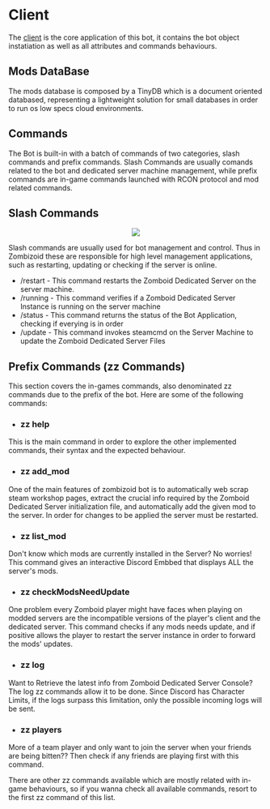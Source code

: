 # Client

The [client](client.py) is the core application of this bot, it contains the bot object instatiation as well as all attributes and commands behaviours.

## Mods DataBase

The mods database is composed by a TinyDB which is a document oriented databased, representing a lightweight solution for small databases in order to run os low specs cloud environments.

## Commands

The Bot is built-in with a batch of commands of two categories, slash commands and prefix commands. Slash Commands are usually comands related to the bot and dedicated server machine management, while prefix commands are in-game commands launched with RCON protocol and mod related commands.

## Slash Commands

<p align="center">
    <image src="../images/slashcommands.png" />
</p>

Slash commands are usually used for bot management and control. Thus in Zombizoid these are responsible for high level management applications, such as restarting, updating or checking if the server is online.

- /restart - This command restarts the Zomboid Dedicated Server on the server machine.
- /running - This command verifies if a Zomboid Dedicated Server Instance is running on the server machine
- /status - This command returns the status of the Bot Application, checking if everying is in order
- /update - This command invokes steamcmd on the Server Machine to update the Zomboid Dedicated Server Files

## Prefix Commands (zz Commands)

This section covers the in-games commands, also denominated zz commands due to the prefix of the bot. Here are some of the following commands:

- ### zz help

This is the main command in order to explore the other implemented commands, their syntax and the expected behaviour.

- ### zz add_mod

One of the main features of zombizoid bot is to automatically web scrap steam workshop pages, extract the crucial info required by the Zomboid Dedicated Server initialization file, and automatically add the given mod to the server. In order for changes to be applied the server must be restarted.

- ### zz list_mod

Don't know which mods are currently installed in the Server? No worries! This command gives an interactive Discord Embbed that displays ALL the server's mods.

- ### zz checkModsNeedUpdate

One problem every Zomboid player might have faces when playing on modded servers are the incompatible versions of the player's client and the dedicated server. This command checks if any mods needs update, and if positive allows the player to restart the server instance in order to forward the mods' updates.

- ### zz log

Want to Retrieve the latest info from Zomboid Dedicated Server Console? The log zz commands allow it to be done. Since Discord has Character Limits, if the logs surpass this limitation, only the possible incoming logs will be sent.

- ### zz players

More of a team player and only want to join the server when your friends are being bitten?? Then check if any friends are playing first with this command.

There are other zz commands available which are mostly related with in-game behaviours, so if you wanna check all available commands, resort to the first zz command of this list.